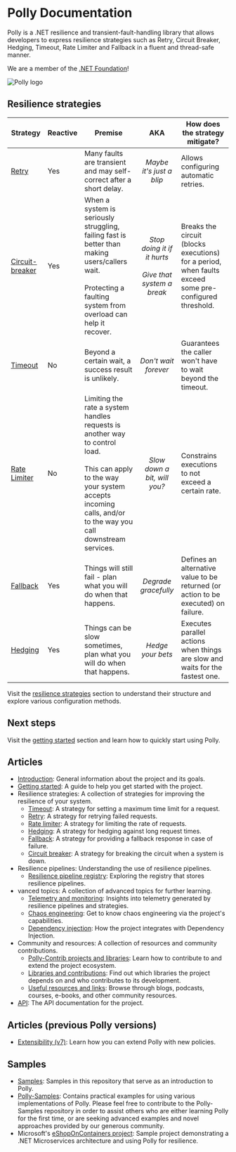 # Polly Documentation

Polly is a .NET resilience and transient-fault-handling library that allows developers to express resilience strategies such as Retry, Circuit Breaker, Hedging, Timeout, Rate Limiter and Fallback in a fluent and thread-safe manner.

We are a member of the [.NET Foundation](https://www.dotnetfoundation.org/about)!

![Polly logo](https://raw.github.com/App-vNext/Polly/main/Polly-Logo.png)

## Resilience strategies

| Strategy | Reactive | Premise | AKA | How does the strategy mitigate?|
| ------------- | --- | ------------- |:-------------: |------------- |
|[Retry](strategies/retry.md) |Yes|Many faults are transient and may self-correct after a short delay.| *Maybe it's just a blip* |  Allows configuring automatic retries. |
|[Circuit-breaker](strategies/circuit-breaker.md) |Yes|When a system is seriously struggling, failing fast is better than making users/callers wait.  <br/><br/>Protecting a faulting system from overload can help it recover. | *Stop doing it if it hurts* <br/><br/>*Give that system a break* | Breaks the circuit (blocks executions) for a period, when faults exceed some pre-configured threshold. |
|[Timeout](strategies/timeout.md)|No|Beyond a certain wait, a success result is unlikely.| *Don't wait forever*  |Guarantees the caller won't have to wait beyond the timeout. |
|[Rate Limiter](strategies/rate-limiter.md)|No|Limiting the rate a system handles requests is another way to control load. <br/><br/> This can apply to the way your system accepts incoming calls, and/or to the way you call downstream services. | *Slow down a bit, will you?*  |Constrains executions to not exceed a certain rate. |
|[Fallback](strategies/fallback.md)|Yes|Things will still fail - plan what you will do when that happens.| *Degrade gracefully*  |Defines an alternative value to be returned (or action to be executed) on failure. |
|[Hedging](strategies/hedging.md)|Yes|Things can be slow sometimes, plan what you will do when that happens.| *Hedge your bets*  | Executes parallel actions when things are slow and waits for the fastest one.  |

Visit the [resilience strategies](strategies/readme.md) section to understand their structure and explore various configuration methods.

## Next steps

Visit the [getting started](getting-started.md) section and learn how to quickly start using Polly.

## Articles

- [Introduction](readme.md): General information about the project and its goals.
- [Getting started](getting-started.md): A guide to help you get started with the project.
- Resilience strategies: A collection of strategies for improving the resilience of your system.
  - [Timeout](strategies/timeout.md): A strategy for setting a maximum time limit for a request.
  - [Retry](strategies/retry.md): A strategy for retrying failed requests.
  - [Rate limiter](strategies/rate-limiter.md): A strategy for limiting the rate of requests.
  - [Hedging](strategies/hedging.md): A strategy for hedging against long request times.
  - [Fallback](strategies/fallback.md): A strategy for providing a fallback response in case of failure.
  - [Circuit breaker](strategies/circuit-breaker.md): A strategy for breaking the circuit when a system is down.
- Resilience pipelines: Understanding the use of resilience pipelines.
  - [Resilience pipeline registry](pipelines/resilience-pipeline-registry.md): Exploring the registry that stores resilience pipelines.
- vanced topics: A collection of advanced topics for further learning.
  - [Telemetry and monitoring](advanced/telemetry.md): Insights into telemetry generated by resilience pipelines and strategies.
  - [Chaos engineering](advanced/simmy.md): Get to know chaos engineering via the project's capabilities.
  - [Dependency injection](advanced/dependency-injection.md): How the project integrates with Dependency Injection.
- Community and resources: A collection of resources and community contributions.
  - [Polly-Contrib projects and libraries](community/polly-contrib.md): Learn how to contribute to and extend the project ecosystem.
  - [Libraries and contributions](community/libraries-and-contributions.md): Find out which libraries the project depends on and who contributes to its development.
  - [Useful resources and links](community/resources.md): Browse through blogs, podcasts, courses, e-books, and other community resources.
- [API](api/readme.md): The API documentation for the project.

## Articles (previous Polly versions)

- [Extensibility (v7)](v7/extensibility.md): Learn how you can extend Polly with new policies.

## Samples

- [Samples](https://github.com/App-vNext/Polly/tree/main/samples): Samples in this repository that serve as an introduction to Polly.
- [Polly-Samples](https://github.com/App-vNext/Polly-Samples): Contains practical examples for using various implementations of Polly. Please feel free to contribute to the Polly-Samples repository in order to assist others who are either learning Polly for the first time, or are seeking advanced examples and novel approaches provided by our generous community.
- Microsoft's [eShopOnContainers project](https://github.com/dotnet-architecture/eShopOnContainers): Sample project demonstrating a .NET Microservices architecture and using Polly for resilience.
